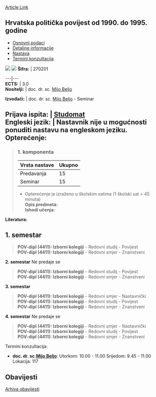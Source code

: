 [Article Link](https://www.fhs.hr/predmet/hppo1d1g_a)

## Hrvatska politička povijest od 1990. do 1995. godine
  * [Osnovni podaci](https://www.fhs.hr/predmet/hppo1d1g_a#v1id-523756_994219_1_0 "Osnovni podaci")
  * [Detaljne informacije](https://www.fhs.hr/predmet/hppo1d1g_a#v1id-523756_994219_1_1 "Detaljne informacije")
  * [Nastava](https://www.fhs.hr/predmet/hppo1d1g_a#v1id-523756_994219_1_2 "Nastava")
  * [Termini konzultacija](https://www.fhs.hr/predmet/hppo1d1g_a#v1id-523756_994219_1_3 "Termini konzultacija")


[![](https://www.fhs.hr/img/flags/gif/hr.gif)](https://www.fhs.hr/predmet/hppo1d1g_a) [![](https://www.fhs.hr/img/flags/gif/gb.gif)](https://www.fhs.hr/en/course/cphf1t1_a)
**Šifra:** |  270201  
  
---|---  
**ECTS:** |  3.0   
**Nositelji:** |  doc. dr. sc. [Mijo Beljo](https://www.fhs.hr/djelatnik/mijo.beljo)   
  
**Izvođači:** |  doc. dr. sc. [Mijo Beljo](https://www.fhs.hr/djelatnik/mijo.beljo) - Seminar  
  
**Prijava ispita:** |  [Studomat](http://www.isvu.hr/studomat)  
**Engleski jezik:** |  Nastavnik nije u mogućnosti ponuditi nastavu na engleskom jeziku.   
**Opterećenje:**  
---  
> ### 1. komponenta
> | Vrsta nastave | Ukupno  
> ---|---  
> Predavanja | 15  
> Seminar | 15  
> * Opterećenje je izraženo u školskim satima (1 školski sat = 45 minuta)   
**Opis predmeta:**  
> **Ishodi učenja:**  

  
**Literatura:**  

  
**1. semestar**  
---  
> **POV-dipl (4411): Izborni kolegiji** - Redovni studij - Povijest  
>  **POV-dipl (4411): Izborni kolegiji** - Redovni smjer - Znanstveni  
>   
  
**2. semestar** Ne predaje se  
> **POV-dipl (4411): Izborni kolegiji** - Redovni studij - Povijest  
>  **POV-dipl (4411): Izborni kolegiji** - Redovni smjer - Znanstveni  
>   
  
**3. semestar**  
> **POV-dipl (4411): Izborni kolegiji** - Redovni smjer - Nastavnički  
>  **POV-dipl (4411): Izborni kolegiji** - Redovni studij - Povijest  
>  **POV-dipl (4411): Izborni kolegiji** - Redovni smjer - Znanstveni  
>   
  
**4. semestar** Ne predaje se  
> **POV-dipl (4411): Izborni kolegiji** - Redovni smjer - Nastavnički  
>  **POV-dipl (4411): Izborni kolegiji** - Redovni studij - Povijest  
>  **POV-dipl (4411): Izborni kolegiji** - Redovni smjer - Znanstveni  
>   
Termini konzultacija: 
  * **doc. dr. sc.[Mijo Beljo](https://www.fhs.hr/djelatnik/mijo.beljo)**: 
Utorkom: 10.00 - 11.00
Srijedom: 9.45 - 11.00
Lokacija: 117 


## Obavijesti
[Arhiva obavijesti](https://www.fhs.hr/predmet/hppo1d1g_a?@=21ncm#news_124342 "Arhiva obavijesti")
